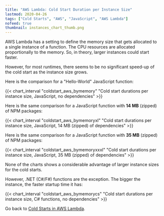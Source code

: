 ```yaml
---
title: "AWS Lambda: Cold Start Duration per Instance Size"
lastmod: 2020-04-26
tags: ["Cold Starts", "AWS", "JavaScript", "AWS Lambda"]
nofeed: true
thumbnail: instances_chart_thumb.png
---
```


AWS Lambda has a setting to define the memory size that gets allocated to a single instance of a function. The CPU resources are allocated proportionally to the memory. So, in theory, larger instances could start faster.

However, for most runtimes, there seems to be no significant speed-up of the cold start as the instance size grows.

Here is the comparison for a "Hello-World" JavaScript function:

{{< chart_interval
    "coldstart_aws_bymemory"
    "Cold start durations per instance size, JavaScript, no dependencies" >}}

Here is the same comparison for a JavaScript function with **14 MB** (zipped) of NPM packages:

{{< chart_interval
    "coldstart_aws_bymemoryxl"
    "Cold start durations per instance size, JavaScript, 14 MB (zipped) of dependencies" >}}

Here is the same comparison for a JavaScript function with **35 MB** (zipped) of NPM packages:

{{< chart_interval
    "coldstart_aws_bymemoryxxxl"
    "Cold start durations per instance size, JavaScript, 35 MB (zipped) of dependencies" >}}

None of the charts shows a considerable advantage of larger instance sizes for the cold starts.

However, .NET (C#/F#) functions are the exception. The bigger the instance, the faster startup time it has:

{{< chart_interval
    "coldstart_aws_bymemorycs"
    "Cold start durations per instance size, C# functions, no dependencies" >}}

Go back to [Cold Starts in AWS Lambda](/serverless/coldstarts/aws/).